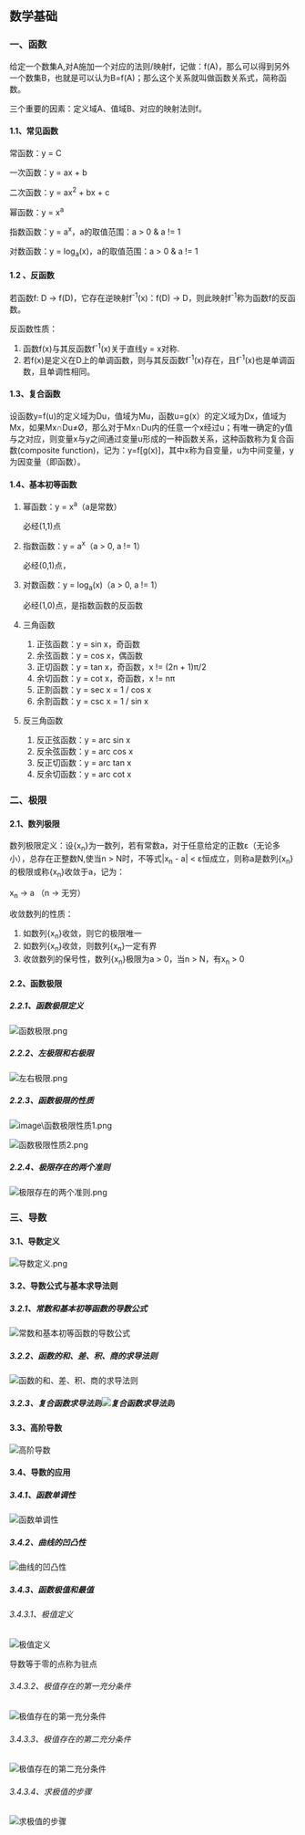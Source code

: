 ## 数学基础

### 一、函数

给定一个数集A,对A施加一个对应的法则/映射f，记做：f(A)，那么可以得到另外一个数集B，也就是可以认为B=f(A)；那么这个关系就叫做函数关系式，简称函数。

三个重要的因素：定义域A、值域B、对应的映射法则f。

#### 1.1、常见函数

常函数：y = C

一次函数：y = ax + b

二次函数：y = ax<sup>2</sup> + bx + c

幂函数：y = x<sup>a</sup>

指数函数：y = a<sup>x</sup>，a的取值范围：a > 0 & a != 1

对数函数：y = log<sub>a</sub>(x)，a的取值范围：a > 0 & a != 1

#### 1.2 、反函数

若函数f: D -> f(D)，它存在逆映射f<sup>-1</sup>(x)：f(D) -> D，则此映射f<sup>-1</sup>称为函数f的反函数。

反函数性质：

1. 函数f(x)与其反函数f<sup>-1</sup>(x)关于直线y = x对称.
2. 若f(x)是定义在D上的单调函数，则与其反函数f<sup>-1</sup>(x)存在，且f<sup>-1</sup>(x)也是单调函数，且单调性相同。

#### 1.3、复合函数

设函数y=f(u)的定义域为Du，值域为Mu，函数u=g(x）的定义域为Dx，值域为Mx，如果Mx∩Du≠Ø，那么对于Mx∩Du内的任意一个x经过u；有唯一确定的y值与之对应，则变量x与y之间通过变量u形成的一种函数关系，这种函数称为复合函数(composite function)，记为：y=f[g(x)]，其中x称为自变量，u为中间变量，y为因变量（即函数）。

#### 1.4、基本初等函数

1. 幂函数：y = x<sup>a</sup>（a是常数）

   必经(1,1)点

2. 指数函数：y = a<sup>x</sup>（a > 0, a != 1）

   必经(0,1)点，

3. 对数函数：y = log<sub>a</sub>(x)（a > 0, a != 1）

   必经(1,0)点，是指数函数的反函数

4. 三角函数
   1. 正弦函数：y = sin x，奇函数
   2. 余弦函数：y = cos x，偶函数
   3. 正切函数：y = tan x，奇函数，x != (2n + 1)π/2
   4. 余切函数：y = cot x，奇函数，x != nπ
   5. 正割函数：y = sec x = 1 / cos x
   6. 余割函数：y = csc x = 1 / sin x

5. 反三角函数

   1. 反正弦函数：y = arc sin x
   2. 反余弦函数：y = arc cos x
   3. 反正切函数：y = arc tan x
   4. 反余切函数：y = arc cot x

### 二、极限

#### 2.1、数列极限 ####
数列极限定义：设{x<sub>n</sub>}为一数列，若有常数a，对于任意给定的正数ε（无论多小），总存在正整数N,使当n > N时，不等式|x<sub>n</sub> - a| < ε恒成立，则称a是数列{x<sub>n</sub>}的极限或称{x<sub>n</sub>}收敛于a，记为：

x<sub>n</sub> -> a （n -> 无穷）

收敛数列的性质：

1. 如数列{x<sub>n</sub>}收敛，则它的极限唯一
2. 如数列{x<sub>n</sub>}收敛，则数列{x<sub>n</sub>}一定有界
3. 收敛数列的保号性，数列{x<sub>n</sub>}极限为a > 0，当n > N，有x<sub>n</sub>  > 0

#### 2.2、函数极限 ####

##### 2.2.1、函数极限定义

![函数极限.png](image/函数极限.png)

##### 2.2.2、左极限和右极限

![左右极限.png](image/左右极限.png)

##### 2.2.3、函数极限的性质

![image\函数极限性质1.png](image\函数极限性质1.png)

![函数极限性质2.png](image/函数极限性质2.png)

##### 2.2.4、极限存在的两个准则

![极限存在的两个准则.png](image/极限存在的两个准则.png)

### 三、导数

#### 3.1、导数定义

![导数定义.png](image\导数定义.png)

#### 3.2、导数公式与基本求导法则

##### 3.2.1、常数和基本初等函数的导数公式

![常数和基本初等函数的导数公式](image\常数和基本初等函数的导数公式.png)

##### 3.2.2、函数的和、差、积、商的求导法则

![函数的和、差、积、商的求导法则](image\函数的和、差、积、商的求导法则.png)

##### 3.2.3、复合函数求导法则![复合函数求导法则](image/复合函数求导法则.png)

#### 3.3、高阶导数

![高阶导数](image/高阶导数.png)

#### 3.4、导数的应用

##### 3.4.1、函数单调性

![函数单调性](image/函数单调性.png)

##### 3.4.2、曲线的凹凸性

![曲线的凹凸性](image/曲线的凹凸性.png)

##### 3.4.3、函数极值和最值

###### 3.4.3.1、极值定义

![极值定义](image\极值定义.png)

导数等于零的点称为驻点

###### 3.4.3.2、极值存在的第一充分条件

![极值存在的第一充分条件](image/极值存在的第一充分条件.png)

###### 3.4.3.3、极值存在的第二充分条件

![极值存在的第二充分条件](image/极值存在的第二充分条件.png)

###### 3.4.3.4、求极值的步骤

![求极值的步骤](image/求极值的步骤.png)